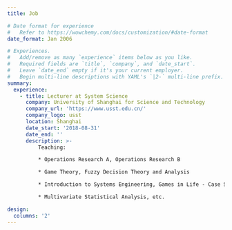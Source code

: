 ```yaml
---
title: Job

# Date format for experience
#   Refer to https://wowchemy.com/docs/customization/#date-format
date_format: Jan 2006

# Experiences.
#   Add/remove as many `experience` items below as you like.
#   Required fields are `title`, `company`, and `date_start`.
#   Leave `date_end` empty if it's your current employer.
#   Begin multi-line descriptions with YAML's `|2-` multi-line prefix.
summary:
  experience:
    - title: Lecturer at System Science
      company: University of Shanghai for Science and Technology
      company_url: 'https://www.usst.edu.cn/'
      company_logo: usst
      location: Shanghai
      date_start: '2018-08-31'
      date_end: ''
      description: >-
          Teaching: 

          * Operations Research A, Operations Research B

          * Game Theory, Fuzzy Decision Theory and Analysis

          * Introduction to Systems Engineering, Games in Life - Case Study

          * Multivariate Statistical Analysis, etc. 

design:
  columns: '2'
---
```

